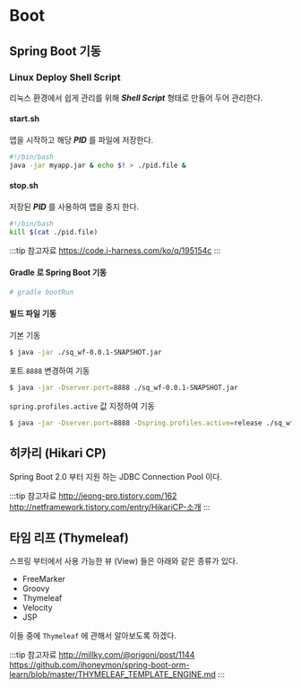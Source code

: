 # Boot

## Spring Boot 기동

### Linux Deploy Shell Script

리눅스 환경에서 쉽게 관리를 위해 _**Shell Script**_ 형태로 만들어 두어 관리한다.

#### start.sh

앱을 시작하고 해당 _**PID**_ 를 파일에 저장한다.

```bash
#!/bin/bash
java -jar myapp.jar & echo $! > ./pid.file &
```

#### stop.sh

저장된 _**PID**_ 를 사용하여 앱을 중지 한다.

```bash
#!/bin/bash
kill $(cat ./pid.file)
```

:::tip 참고자료
<https://code.i-harness.com/ko/q/195154c>
:::

#### Gradle 로 Spring Boot 기동

```bash
# gradle bootRun
```

#### 빌드 파일 기동

기본 기동

```bash
$ java -jar ./sq_wf-0.0.1-SNAPSHOT.jar
```

포트 `8888` 변경하여 기동

```bash
$ java -jar -Dserver.port=8888 ./sq_wf-0.0.1-SNAPSHOT.jar
```

`spring.profiles.active` 값 지정하여 기동

```bash
$ java -jar -Dserver.port=8888 -Dspring.profiles.active=release ./sq_wf-0.0.1-SNAPSHOT.jar
```

## 히카리 (Hikari CP)

Spring Boot 2.0 부터 지원 하는 JDBC Connection Pool 이다.

:::tip 참고자료
<http://jeong-pro.tistory.com/162>  
<http://netframework.tistory.com/entry/HikariCP-소개>
:::

## 타임 리프 (Thymeleaf)

스프링 부터에서 사용 가능한 뷰 (View) 들은 아래와 같은 종류가 있다.

* FreeMarker
* Groovy
* Thymeleaf
* Velocity
* JSP

이들 중에 `Thymeleaf` 에 관해서 알아보도록 하겠다.

:::tip 참고자료
<http://millky.com/@origoni/post/1144>  
<https://github.com/ihoneymon/spring-boot-orm-learn/blob/master/THYMELEAF_TEMPLATE_ENGINE.md>
:::